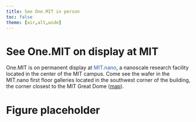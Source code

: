 ```yaml
---
title: See One.MIT in person
toc: false
theme: [air,alt,wide]
---
```


<div class= "grid grid-cols-2">
  <div class="card">
    <h1> See One.MIT on display at MIT</h1>
    
One.MIT is on permanent display at <a style="text-decoration:none; color: #2A5DB0;" href="https://mitnano.mit.edu/" target="_blank">MIT.nano</a>, a nanoscale research facility located in the center of the MIT campus. Come see the wafer in the MIT.nano first floor galleries located in the southwest corner of the building, the corner closest to the MIT Great Dome (<a href="https://whereis.mit.edu/?go=12" target="_blank">map</a>).

  </div>

  <div class="card">
    <h1> Figure placeholder </h1>
  </div>
</div>
